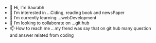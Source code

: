- 👋 Hi, I’m Saurabh
- 👀 I’m interested in ...Ciding, reading book and newsPaper
- 🌱 I’m currently learning ...webDevelopment
- 💞️ I’m looking to collaborate on ...git hub 
- 📫 How to reach me ...my frend was say that on git hub many question and answer related from coding

<!---
Adunoaa/Adunoaa is a ✨ special ✨ repository because its `README.md` (this file) appears on your GitHub profile.
You can click the Preview link to take a look at your changes.
--->

